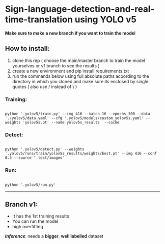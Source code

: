 # Sign-language-detection-and-real-time-translation using YOLO v5



**Make sure to make a new branch if you want to train the model**

## How to install:
1. clone this rep ( choose the main/master branch to train the model yourselves or v1 branch to see the results )
2. create a new environment and pip install requirements.txt
3. run the commands below using full absolute paths acoording to the directory in which you cloned and make sure its enclosed by single quotes ( also use / instead of \ )<br>

### Training:
```text

python '.yolov5/train.py' --img 416 --batch 16 --epochs 300 --data './yolov5/data.yaml' --cfg '.yolov5/models/custom_yolov5s.yaml' --weights 'yolov5s.pt' --name yolov5s_results  --cache

```

### Detect:
```text

python '.yolov5/detect.py' --weights '.yolov5/runs/train/yolov5s_results/weights/best.pt' --img 416 --conf 0.5 --source '.test/images'

```

### Run:
```text

python '.yolov5/run.py'

```

---

## Branch v1:
- It has the 1st training results 
- You can run the model
- high overfitting

***Inference***: needs a **bigger**, **well labelled** dataset
